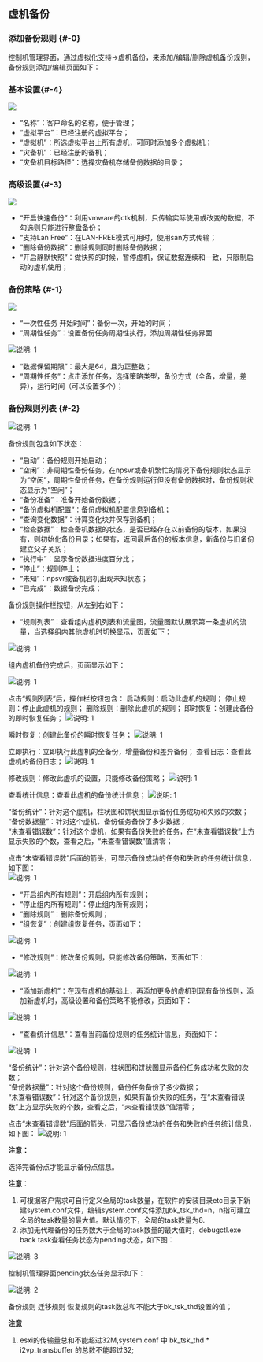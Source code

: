 ## 虚机备份

### 添加备份规则 {#-0}

控制机管理界面，通过虚拟化支持-&gt;虚机备份，来添加/编辑/删除虚机备份规则，备份规则添加/编辑页面如下：

### 基本设置{#-4}

![](/assets/V6.118042702.png)

*   “名称”：客户命名的名称，便于管理；
*   “虚拟平台”：已经注册的虚拟平台；
*   “虚拟机”：所选虚拟平台上所有虚机，可同时添加多个虚拟机；
*   “灾备机”：已经注册的备机；
*   “灾备机目标路径”：选择灾备机存储备份数据的目录；

### 高级设置{#-3}

![](/assets/V6.118042707.png)

* “开启快速备份”：利用vmware的ctk机制，只传输实际使用或改变的数据，不勾选则只能进行整盘备份；
* “支持Lan Free”：在LAN-FREE模式可用时，使用san方式传输；
* “删除备份数据”：删除规则同时删除备份数据；
* “开启静默快照”：做快照的时候，暂停虚机，保证数据连续和一致，只限制启动的虚机使用；

### 备份策略 {#-1}

![](/assets/V6.118042705.png)

* “一次性任务 开始时间”：备份一次，开始的时间；
* “周期性任务”：设置备份任务周期性执行，添加周期性任务界面

![说明: 1](/assets/V6.118042706.png)

* “数据保留期限”：最大是64，且为正整数；
* “周期性任务”：点击添加任务，选择策略类型，备份方式（全备，增量，差异），运行时间（可以设置多个）； 

### 备份规则列表 {#-2}

![说明: 1](/assets/V6.11811051714.png)

备份规则包含如下状态：

*   “启动”：备份规则开始启动；
*   “空闲”：非周期性备份任务，在npsvr或备机繁忙的情况下备份规则状态显示为“空闲”，周期性备份任务，在备份规则运行但没有备份数据时，备份规则状态显示为“空闲”；
*   “备份准备”：准备开始备份数据；
*   “备份虚拟机配置”：备份虚拟机配置信息到备机；
*   “查询变化数据”：计算变化块并保存到备机；
*   “检查数据”：检查备机数据的状态，是否已经存在以前备份的版本，如果没有，则初始化备份目录；如果有，返回最后备份的版本信息，新备份与旧备份建立父子关系；
*   “执行中”：显示备份数据进度百分比；
*   “停止”：规则停止；
*   “未知”：npsvr或备机宕机出现未知状态；
*   “已完成”：数据备份完成；

备份规则操作栏按钮，从左到右如下：

*   “规则列表”：查看组内虚机列表和流量图，流量图默认展示第一条虚机的流量，当选择组内其他虚机时切换显示，页面如下：

![说明: 1](/assets/V6.11811051757.png)

组内虚机备份完成后，页面显示如下：

![说明: 1](/assets/V6.11811051841.png)

点击“规则列表”后，操作栏按钮包含：
启动规则：启动此虚机的规则；
停止规则：停止此虚机的规则；
删除规则：删除此虚机的规则；
即时恢复：创建此备份的即时恢复任务；
![说明: 1](/assets/V6.11811051844.png)

瞬时恢复：创建此备份的瞬时恢复任务；
![说明: 1](/assets/V6.11811051845.png)

立即执行：立即执行此虚机的全备份，增量备份和差异备份；
查看日志：查看此虚机的备份日志；
![说明: 1](/assets/V6.11811051758.png)

修改规则：修改此虚机的设置，只能修改备份策略；
![说明: 1](/assets/V6.11811051759.png)

查看统计信息：查看此虚机的备份统计信息；
![说明: 1](/assets/V6.11811051918.png)

“备份统计”：针对这个虚机，柱状图和饼状图显示备份任务成功和失败的次数；  
“备份数据量”：针对这个虚机，备份任务备份了多少数据；  
“未查看错误数”：针对这个虚机，如果有备份失败的任务，在“未查看错误数”上方显示失败的个数，查看之后，“未查看错误数”值清零；

点击“未查看错误数”后面的箭头，可显示备份成功的任务和失败的任务统计信息，如下图：  
![说明: 1](/assets/V6.11811051919.png)

*   “开启组内所有规则”：开启组内所有规则；
*   “停止组内所有规则”：停止组内所有规则；
*   “删除规则”：删除备份规则；
*   “组恢复”：创建组恢复任务，页面如下：

![说明: 1](/assets/V6.11811051848.png)


*   “修改规则”：修改备份规则，只能修改备份策略，页面如下：

![说明: 1](/assets/V6.11811051924.png)

*   “添加新虚机”：在现有虚机的基础上，再添加更多的虚机到现有备份规则，添加新虚机时，高级设置和备份策略不能修改，页面如下：

![说明: 1](/assets/V6.11811051926.png)

*   “查看统计信息”：查看当前备份规则的任务统计信息，页面如下：

![说明: 1](/assets/V6.11811051928.png)

“备份统计”：针对这个备份规则，柱状图和饼状图显示备份任务成功和失败的次数；  
“备份数据量”：针对这个备份规则，备份任务备份了多少数据；  
“未查看错误数”：针对这个备份规则，如果有备份失败的任务，在“未查看错误数”上方显示失败的个数，查看之后，“未查看错误数”值清零；

点击“未查看错误数”后面的箭头，可显示备份成功的任务和失败的任务统计信息，如下图：
![说明: 1](/assets/V6.11811051929.png)


**注意：**

选择完备份点才能显示备份点信息。

**注意**：

1.  可根据客户需求可自行定义全局的task数量，在软件的安装目录etc目录下新建system.conf文件，编辑system.conf文件添加bk_tsk_thd=n，n指可建立全局的task数量的最大值。默认情况下，全局的task数量为8. 
2.  添加无代理备份的任务数大于全局的task数量的最大值时，debugctl.exe back task查看任务状态为pending状态，如下图：

![说明: 3](/assets/V6.036973.png)

控制机管理界面pending状态任务显示如下：

![说明: 2](/assets/V6.036999.png)

备份规则 迁移规则 恢复规则的task数总和不能大于bk_tsk_thd设置的值；

**注意**
1. esxi的传输量总和不能超过32M,system.conf 中 bk_tsk_thd * i2vp_transbuffer 的总数不能超过32;
